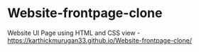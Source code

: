 # Website-frontpage-clone

Website UI Page using HTML and CSS
view - https://karthickmurugan33.github.io/Website-frontpage-clone/

